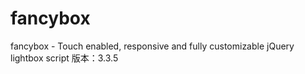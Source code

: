 # fancybox
fancybox - Touch enabled, responsive and fully customizable jQuery lightbox script
版本：3.3.5
